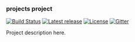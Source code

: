### projects project

[![Build Status](https://travis-ci.org/era7bio/projects.svg?branch=master)](https://travis-ci.org/era7bio/projects)
[![Latest release](https://img.shields.io/github/release/era7bio/projects.svg)](https://github.com/era7bio/projects/releases/latest)
[![License](https://img.shields.io/badge/license-AGPLv3-blue.svg)](https://tldrlegal.com/license/gnu-affero-general-public-license-v3-%28agpl-3.0%29)
[![Gitter](https://img.shields.io/badge/contact-gitter_chat-dd1054.svg)](https://gitter.im/era7bio/projects)

Project description here.
